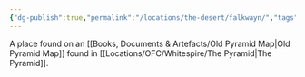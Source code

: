 ```yaml
---
{"dg-publish":true,"permalink":"/locations/the-desert/falkwayn/","tags":["Location","Unexplored"],"noteIcon":""}
---
```


A place found on an [[Books, Documents & Artefacts/Old Pyramid Map\|Old Pyramid Map]] found in [[Locations/OFC/Whitespire/The Pyramid\|The Pyramid]]. 